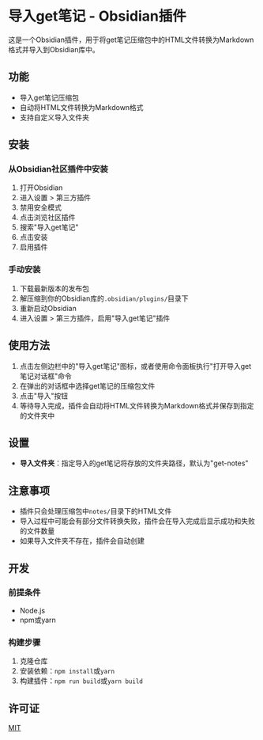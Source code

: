 # 导入get笔记 - Obsidian插件

这是一个Obsidian插件，用于将get笔记压缩包中的HTML文件转换为Markdown格式并导入到Obsidian库中。

## 功能

- 导入get笔记压缩包
- 自动将HTML文件转换为Markdown格式
- 支持自定义导入文件夹

## 安装

### 从Obsidian社区插件中安装

1. 打开Obsidian
2. 进入设置 > 第三方插件
3. 禁用安全模式
4. 点击浏览社区插件
5. 搜索"导入get笔记"
6. 点击安装
7. 启用插件

### 手动安装

1. 下载最新版本的发布包
2. 解压缩到你的Obsidian库的`.obsidian/plugins/`目录下
3. 重新启动Obsidian
4. 进入设置 > 第三方插件，启用"导入get笔记"插件

## 使用方法

1. 点击左侧边栏中的"导入get笔记"图标，或者使用命令面板执行"打开导入get笔记对话框"命令
2. 在弹出的对话框中选择get笔记的压缩包文件
3. 点击"导入"按钮
4. 等待导入完成，插件会自动将HTML文件转换为Markdown格式并保存到指定的文件夹中

## 设置

- **导入文件夹**：指定导入的get笔记将存放的文件夹路径，默认为"get-notes"

## 注意事项

- 插件只会处理压缩包中`notes/`目录下的HTML文件
- 导入过程中可能会有部分文件转换失败，插件会在导入完成后显示成功和失败的文件数量
- 如果导入文件夹不存在，插件会自动创建

## 开发

### 前提条件

- Node.js
- npm或yarn

### 构建步骤

1. 克隆仓库
2. 安装依赖：`npm install`或`yarn`
3. 构建插件：`npm run build`或`yarn build`

## 许可证

[MIT](LICENSE)
